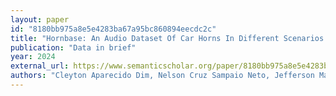 ```yaml
---
layout: paper
id: "8180bb975a8e5e4283ba67a95bc860894eecdc2c"
title: "Hornbase: An Audio Dataset Of Car Horns In Different Scenarios And Positions"
publication: "Data in brief"
year: 2024
external_url: https://www.semanticscholar.org/paper/8180bb975a8e5e4283ba67a95bc860894eecdc2c
authors: "Cleyton Aparecido Dim, Nelson Cruz Sampaio Neto, Jefferson Magalhães de Morais"
---
```

